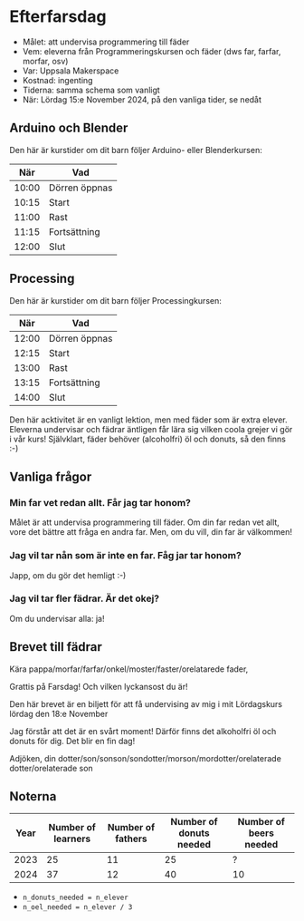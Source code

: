 # Efterfarsdag

* Målet: att undervisa programmering till fäder
* Vem: eleverna från Programmeringskursen och
  fäder (dws far, farfar, morfar, osv)
* Var: Uppsala Makerspace
* Kostnad: ingenting
* Tiderna: samma schema som vanligt
* När: Lördag 15:e November 2024, på den vanliga tider, se nedåt

## Arduino och Blender

Den här är kurstider om dit barn följer Arduino- eller Blenderkursen:

När  |Vad
-----|------------
10:00|Dörren öppnas
10:15|Start
11:00|Rast
11:15|Fortsättning
12:00|Slut

## Processing

Den här är kurstider om dit barn följer Processingkursen:

När  |Vad
-----|------------
12:00|Dörren öppnas
12:15|Start
13:00|Rast
13:15|Fortsättning
14:00|Slut

Den här acktivitet är en vanligt lektion,
men med fäder som är extra elever.
Eleverna undervisar och fädrar äntligen får lära sig
vilken coola grejer vi gör i vår kurs!
Självklart, fäder behöver (alcoholfri) öl och donuts, så den finns :-)

## Vanliga frågor

### Min far vet redan allt. Får jag tar honom?

Målet är att undervisa programmering till fäder.
Om din far redan vet allt, vore det bättre att fråga
en andra far. Men, om du vill, din far är välkommen!

### Jag vil tar nån som är inte en far. Fåg jar tar honom?

Japp, om du gör det hemligt :-)

### Jag vil tar fler fädrar. Är det okej?

Om du undervisar alla: ja!

## Brevet till fädrar

Kära pappa/morfar/farfar/onkel/moster/faster/orelatarede fader,

Grattis på Farsdag! Och vilken lyckansost du är!

Den här brevet är en biljett för att få undervising av mig i
mit Lördagskurs lördag den 18:e November

Jag förstår att det är en svårt moment!
Därför finns det alkoholfri öl och donuts för dig.
Det blir en fin dag!

Adjöken, din
dotter/son/sonson/sondotter/morson/mordotter/orelaterade dotter/orelaterade son

## Noterna

Year|Number of learners|Number of fathers|Number of donuts needed|Number of beers needed
----|------------------|-----------------|-----------------------|----------------------
2023|25                |11               |25                     |?
2024|37                |12               |40                     |10

* `n_donuts_needed = n_elever`
* `n_oel_needed = n_elever / 3`
